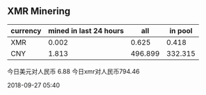 ## XMR Minering

|currency|mined in last 24 hours|all|in pool|
|---|---|---|---|
|XMR|0.002|0.625|0.418|
|CNY|1.813|496.899|332.315|

今日美元对人民币 6.88	今日xmr对人民币794.46


2018-09-27 05:40